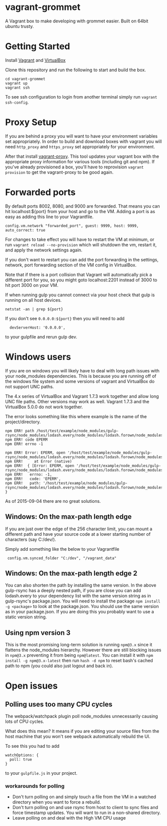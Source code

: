 # vagrant-grommet
A Vagrant box to make developing with grommet easier. Built on 64bit ubuntu trusty.

# Getting Started
Install [Vagrant](https://www.vagrantup.com/)
and [VirtualBox](https://www.virtualbox.org/wiki/Downloads)

Clone this repository and run the following to start and build the box.
```
cd vagrant-grommet
vagrant up
vagrant ssh
```
To see ssh configuration to login from another terminal simply run `vagrant ssh-config`.

# Proxy Setup
If you are behind a proxy you will want to have your environment variables set appropriately.
In order to build and download boxes with vagrant you will need `http_proxy` and `https_proxy` set appropriately for your environment.

After that install [vagrant-proxy](http://tmatilai.github.io/vagrant-proxyconf/). This tool updates your vagrant box with the appropriate proxy information for various tools (including git and npm). If you've already provisioned a box, you'll have to reprovision `vagrant provision` to get the vagrant-proxy to be good again.

# Forwarded ports
By default ports 8002, 8080, and 9000 are forwarded. That means you can hit localhost:${port} from your host and go to the VM.
Adding a port is as easy as adding this line to your Vagrantfile. 
```
config.vm.network "forwarded_port", guest: 9999, host: 9999, auto_correct: true
```
For changes to take effect you will have to restart the VM at minimum, or run `vagrant reload --no-provision` which will shutdown the vm, restart it, and apply the network settings again. 

If you don't want to restart you can add the port forwarding in the settings, network, port forwarding section of the VM config in VirtualBox.

Note that if there is a port collision that Vagrant will automatically pick a different port for you, so you might goto localhost:2201 instead of 3000 to hit port 3000 on your VM.

If when running gulp you cannot connect via your host check that gulp is running on all host devices.

```
netstat -an | grep ${port}
```
If you don't see  `0.0.0.0:${port}` then you will need to add
```
  devServerHost: '0.0.0.0',
```
to your gulpfile and rerun gulp dev.

# Windows users
If you are on windows you will likely have to deal with long path issues with your node_modules dependencies. This is because you are running off of the windows file system and some versions of vagrant and VirtualBox do not support UNC paths.

The 4.x series of VirtualBox and Vagrant 1.7.3 work together and allow long UNC file paths. Other versions may work as well. Vagrant 1.7.3 and the VirtualBox 5.0.0 do not work together.

The error looks something like this where example is the name of the project/directory.
```
npm ERR! path /host/test/example/node_modules/gulp-rsync/node_modules/lodash.every/node_modules/lodash.forown/node_modules/lodash._basecreatecallback/node_modules/lodash.bind/node_modules/lodash._createwrapper/node_modules/lodash.isfunction/package.json.fbd4e42661f43af1c9f92cbf58aa0816
npm ERR! code EPERM
npm ERR! errno -1

npm ERR! Error: EPERM, open '/host/test/example/node_modules/gulp-rsync/node_modules/lodash.every/node_modules/lodash.forown/node_modules/lodash._basecreatecallback/node_modules/lodash.bind/node_modules/lodash._createwrapper/node_modules/lodash.isfunction/package.json.fbd4e42661f43af1c9f92cbf58aa0816'
npm ERR!     at Error (native)
npm ERR!  { [Error: EPERM, open '/host/test/example/node_modules/gulp-rsync/node_modules/lodash.every/node_modules/lodash.forown/node_modules/lodash._basecreatecallback/node_modules/lodash.bind/node_modules/lodash._createwrapper/node_modules/lodash.isfunction/package.json.fbd4e42661f43af1c9f92cbf58aa0816']
npm ERR!   errno: -1,
npm ERR!   code: 'EPERM',
npm ERR!   path: '/host/test/example/node_modules/gulp-rsync/node_modules/lodash.every/node_modules/lodash.forown/node_modules/lodash._basecreatecallback/node_modules/lodash.bind/node_modules/lodash._createwrapper/node_modules/lodash.isfunction/package.json.fbd4e42661f43af1c9f92cbf58aa0816' }
```

As of 2015-09-04 there are no great solutions. 

## Windows: On the max-path length edge
If you are just over the edge of the 256 character limit, you can mount a different path and have your source code at a lower starting number of characters (say C:/dev/).

Simply add something like the below to your Vagrantfile
```
 config.vm.synced_folder "C:/dev", "/vagrant_data"
```

## Windows: On the max-path length edge 2
You can also shorten the path by installing the same version. In the above gulp-rsync has a deeply nested path, if you are close you can add lodash.every to your dependency list with the same version string as in gulp-rsync's package.json. You will need to install the package `npm install -g <package>`  to look at the package.json. You should use the same version as in your package.json. If you are doing this you probably want to use a static version string.

## Using npm version 3
This is the most promising long-term solution is running `npm@3.x` since it flattens the node_modules hierarchy. However there are still blocking issues in `npm@3.x` preventing it from being `npm@latest`. 
You can install it with `npm install -g npm@3.x-latest` then run `hash -d npm` to reset bash's cached path to npm (you could also just logout and back in).


# Open issues

## Polling uses too many CPU cycles
The webpack/watchpack plugin poll node_modules unnecessarily causing lots of CPU cycles. 

What does this mean? It means if you are editing your source files from the host machine that you won't see webpack automatically rebuild the UI.

To see this you had to add 
```
watchOptions: {
  poll: true
}
```
to your `gulpfile.js` in your project.

### workarounds for polling
* Don't turn polling on and simply touch a file from the VM in a watched directory when you want to force a rebuild.
* Don't turn polling on and use rsync from host to client to sync files and force timestamp updates. You will want to run in a non-shared directory.
* Leave polling on and deal with the High VM CPU usage
